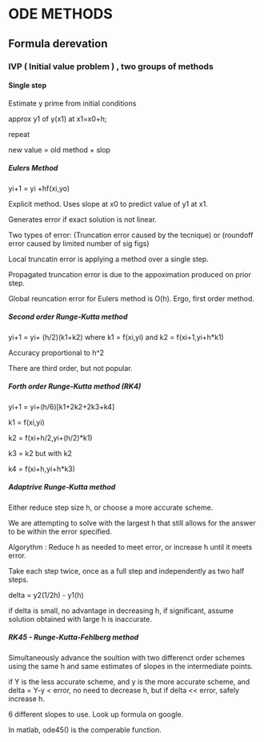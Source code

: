 # ODE METHODS

## Formula derevation

### IVP ( Initial value problem ) , two groups of methods

#### Single step

Estimate y prime from initial conditions

approx y1 of y(x1) at x1=x0+h;

repeat 

new value = old method + slop

##### Eulers Method

yi+1 = yi +hf(xi,yo)

Explicit method. Uses slope at x0 to predict value of y1 at x1.

Generates error if exact solution is not linear. 

Two types of error: (Truncation error caused by the tecnique) or (roundoff error caused by limited number of sig figs)

Local truncatin error is applying a method over a single step.

Propagated truncation error is due to the appoximation produced on prior step.

Global reuncation error for Eulers method is O(h). Ergo, first order method. 

##### Second order Runge-Kutta method

yi+1 = yi+ (h/2)(k1+k2) where k1 = f(xi,yi) and k2 = f(xi+1,yi+h*k1)

Accuracy proportional to h^2

There are third order, but not popular. 

##### Forth order Runge-Kutta method (RK4)

yi+1 = yi+(h/6)[k1+2k2+2k3+k4]

k1 = f(xi,yi)

k2 = f(xi+h/2,yi+(h/2)*k1)

k3 = k2 but with k2

k4 = f(xi+h,yi+h*k3)

##### Adaptrive Runge-Kutta method

Either reduce step size h, or choose a more accurate scheme. 

We are attempting to solve with the largest h that still allows for the answer to be within the error specified. 

Algorythm : Reduce h as needed to meet error, or increase h until it meets error. 

Take each step twice, once as a full step and independently as two half steps. 

delta = y2(1/2h) - y1(h)

if delta is small, no advantage in decreasing h, if significant, assume solution obtained with large h is inaccurate. 

##### RK45 - Runge-Kutta-Fehlberg method

Simultaneously advance the soultion with two differenct order schemes using the same h and same estimates of slopes in the intermediate points.

if Y is the less accurate scheme, and y is the more accurate scheme, and delta = Y-y < error, no need to decrease h, but if delta << error, safely increase h. 

6 different slopes to use. Look up formula on google. 

In matlab, ode45() is the comperable function. 
